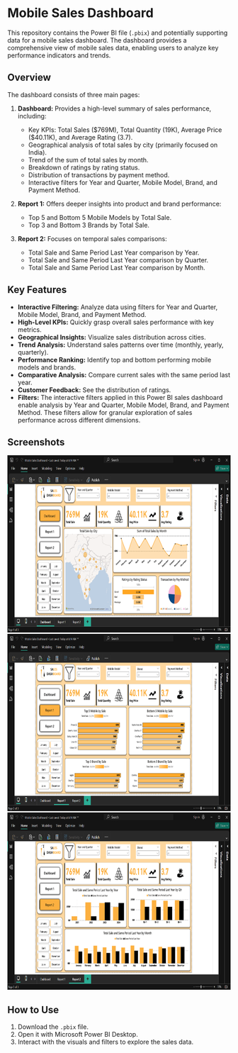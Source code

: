 # Mobile Sales Dashboard

This repository contains the Power BI file (`.pbix`) and potentially supporting data for a mobile sales dashboard. The dashboard provides a comprehensive view of mobile sales data, enabling users to analyze key performance indicators and trends.

## Overview

The dashboard consists of three main pages:

1.  **Dashboard:** Provides a high-level summary of sales performance, including:
    * Key KPIs: Total Sales (\$769M), Total Quantity (19K), Average Price (\$40.11K), and Average Rating (3.7).
    * Geographical analysis of total sales by city (primarily focused on India).
    * Trend of the sum of total sales by month.
    * Breakdown of ratings by rating status.
    * Distribution of transactions by payment method.
    * Interactive filters for Year and Quarter, Mobile Model, Brand, and Payment Method.

2.  **Report 1:** Offers deeper insights into product and brand performance:
    * Top 5 and Bottom 5 Mobile Models by Total Sale.
    * Top 3 and Bottom 3 Brands by Total Sale.

3.  **Report 2:** Focuses on temporal sales comparisons:
    * Total Sale and Same Period Last Year comparison by Year.
    * Total Sale and Same Period Last Year comparison by Quarter.
    * Total Sale and Same Period Last Year comparison by Month.

## Key Features

* **Interactive Filtering:** Analyze data using filters for Year and Quarter, Mobile Model, Brand, and Payment Method.
* **High-Level KPIs:** Quickly grasp overall sales performance with key metrics.
* **Geographical Insights:** Visualize sales distribution across cities.
* **Trend Analysis:** Understand sales patterns over time (monthly, yearly, quarterly).
* **Performance Ranking:** Identify top and bottom performing mobile models and brands.
* **Comparative Analysis:** Compare current sales with the same period last year.
* **Customer Feedback:** See the distribution of ratings.
* **Filters:** The interactive filters applied in this Power BI sales dashboard enable analysis by Year and Quarter, Mobile Model, Brand, and Payment Method. These filters allow for granular exploration of sales performance across different dimensions.

## Screenshots

<img src="Dashboard Screenshorts/Dashboard.png" alt="Blinkit Dashboard" width="600" height="400"/>
<img src="Dashboard Screenshorts/Report 1.png" alt="Report1" width="600" height="400"/>
<img src="Dashboard Screenshorts/Report 2.png" alt=" Report2" width="600" height="400"/>


## How to Use

1.  Download the `.pbix` file.
2.  Open it with Microsoft Power BI Desktop.
3.  Interact with the visuals and filters to explore the sales data.

